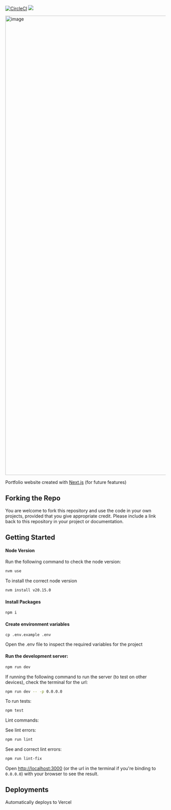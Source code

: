[![CircleCI](https://dl.circleci.com/status-badge/img/gh/Natasha08/natasha-osborne-site/tree/main.svg?style=shield)](https://dl.circleci.com/status-badge/redirect/gh/Natasha08/natasha-osborne-site/tree/production) <a href="https://codeclimate.com/github/Natasha08/natasha-osborne-site/maintainability"><img src="https://api.codeclimate.com/v1/badges/a6edc104cb41d0464448/maintainability" /></a>

<img width="1440" alt="image" src="https://github.com/user-attachments/assets/beda36d4-4b58-4ecd-985e-c383e9949a19">

Portfolio website created with [Next.js](https://nextjs.org/docs) (for future features)

## Forking the Repo
You are welcome to fork this repository and use the code in your own projects, provided that you give appropriate credit. Please include a link back to this repository in your project or documentation.

## Getting Started

#### Node Version

Run the following command to check the node version:

```bash
nvm use
```

To install the correct node version

```bash
nvm install v20.15.0
```

#### Install Packages

```bash
npm i
```

#### Create environment variables

```
cp .env.example .env
```

Open the .env file to inspect the required variables for the project

#### Run the development server:

```bash
npm run dev
```

If running the following command to run the server (to test on other devices), check the terminal for the url:

```bash
npm run dev -- -p 0.0.0.0
```

To run tests:

```bash
npm test
```

Lint commands:

See lint errors:

```bash
npm run lint
```

See and correct lint errors:

```bash
npm run lint-fix
```

Open [http://localhost:3000](http://localhost:3000) (or the url in the terminal if you're binding to `0.0.0.0`) with your browser to see the result.

## Deployments
Automatically deploys to Vercel
